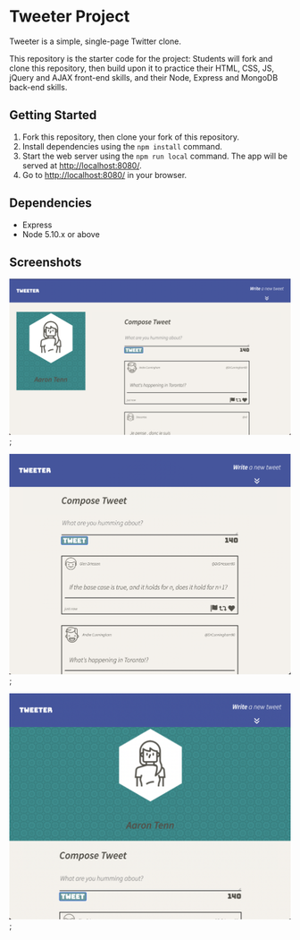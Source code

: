 # Tweeter Project

Tweeter is a simple, single-page Twitter clone.

This repository is the starter code for the project: Students will fork and clone this repository, then build upon it to practice their HTML, CSS, JS, jQuery and AJAX front-end skills, and their Node, Express and MongoDB back-end skills.

## Getting Started

1. Fork this repository, then clone your fork of this repository.
2. Install dependencies using the `npm install` command.
3. Start the web server using the `npm run local` command. The app will be served at <http://localhost:8080/>.
4. Go to <http://localhost:8080/> in your browser.

## Dependencies

- Express
- Node 5.10.x or above

## Screenshots

!["Screenshot of desktop layout"](https://github.com/tennaaro/tweeter/blob/master/docs/desktop-layout.png?raw=true);

!["Screenshot of new tweets"](https://github.com/tennaaro/tweeter/blob/master/docs/view-of-new-tweets.png?raw=true);

!["Screenshot of profile and tweets"](https://github.com/tennaaro/tweeter/blob/master/docs/view-of-profile-and-tweets.png?raw=true);



